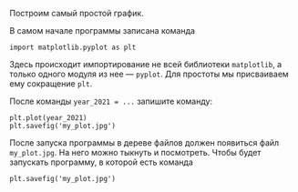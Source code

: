 Построим самый простой график.

В самом начале программы записана команда

`import matplotlib.pyplot as plt`

Здесь происходит импортирование не всей библиотеки `matplotlib`, а только одного модуля из нее — `pyplot`. Для простоты мы присваиваем ему сокращение `plt`.

После команды `year_2021 = ...` запишите команду:
```
plt.plot(year_2021)
plt.savefig('my_plot.jpg')
```

После запуска программы в дереве файлов должен появиться файл `my_plot.jpg`. На него можно тыкнуть и посмотреть. Чтобы будет запускать программу, в которой есть команда 
```
plt.savefig('my_plot.jpg')
```
